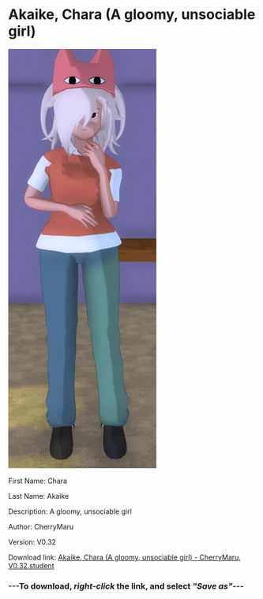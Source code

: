 # Akaike, Chara (A gloomy, unsociable girl)

<img src = "https://raw.githubusercontent.com/Arbiter1223/Daigaku-Gurashi-Custom-Students/master/Students/Files/Akaike%2C%20Chara%20(A%20gloomy%2C%20unsociable%20girl).png">

First Name: Chara

Last Name: Akaike

Description: A gloomy, unsociable girl

Author: CherryMaru

Version: V0.32

Download link: <a href="https://raw.githubusercontent.com/Arbiter1223/Daigaku-Gurashi-Custom-Students/master/Students/Files/Akaike%2C%20Chara%20(A%20gloomy%2C%20unsociable%20girl)%20-%20CherryMaru%2C%20V0.32.student">Akaike, Chara (A gloomy, unsociable girl) - CherryMaru, V0.32.student</a>

### ---**To download, _right-click_ the link, and select _"Save as"_**---
